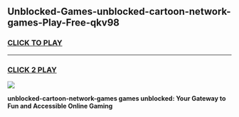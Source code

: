 
## Unblocked-Games-unblocked-cartoon-network-games-Play-Free-qkv98
<h3>
<a href="https://premium76.site?title=unblocked-cartoon-network-games&ref=18A">CLICK TO PLAY</a></h3>
<hr>

<h3>
<a href="https://premium76.site?title=unblocked-cartoon-network-games&ref=18A">CLICK 2 PLAY</a>
  
</h3>

<a href="https://premium76.site?title=unblocked-cartoon-network-games&ref=18A"><img src="https://clearcache.store/games.png"></a>


**unblocked-cartoon-network-games games unblocked: Your Gateway to Fun and Accessible Online Gaming**
